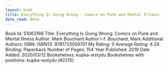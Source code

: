 ```yaml
---
layout: book
title: Everything Is Going Wrong - Comics on Punk and Mental Illness
date_read: None
---
```


Book Id: 51063166
Title: Everything Is Going Wrong: Comics on Punk and Mental Illness
Author: Mark Bouchard
Author l-f: Bouchard, Mark
Additional Authors: 
ISBN: 
ISBN13: 9781733059701
My Rating: 0
Average Rating: 4.29
Binding: Paperback
Number of Pages: 154
Year Published: 2019
Date Added: 2020/03/12
Bookshelves: kupka-wstydu
Bookshelves with positions: kupka-wstydu (#2215)

